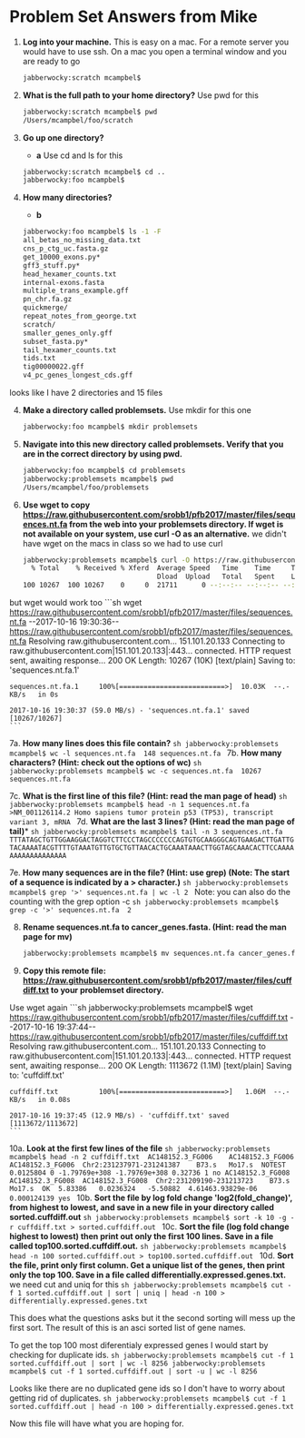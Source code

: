 Problem Set Answers from Mike
=============================

1. **Log into your machine.** 
This is easy on a mac. For a remote server you would have to use ssh. On a mac you open a terminal window and you are ready to go
     ```sh
     jabberwocky:scratch mcampbel$
     ```

2. **What is the full path to your home directory?**
Use pwd for this
	```sh
	jabberwocky:scratch mcampbel$ pwd
	/Users/mcampbel/foo/scratch
	```
3. **Go up one directory?**
   * **a**
    Use cd and ls for this
	```sh
	jabberwocky:scratch mcampbel$ cd ..
	jabberwocky:foo mcampbel$
	```
3. **How many directories?**
   * **b**
	```sh
	jabberwocky:foo mcampbel$ ls -1 -F
	all_betas_no_missing_data.txt
	cns_p_ctg_uc.fasta.gz
	get_10000_exons.py*
	gff3_stuff.py*
	head_hexamer_counts.txt
	internal-exons.fasta
	multiple_trans_example.gff
	pn_chr.fa.gz
	quickmerge/
	repeat_notes_from_george.txt
	scratch/
	smaller_genes_only.gff
	subset_fasta.py*
	tail_hexamer_counts.txt
	tids.txt
	tig00000022.gff
	v4_pc_genes_longest_cds.gff
	```
looks like I have 2 directories and 15 files

4. **Make a directory called problemsets.**
Use mkdir for this one
	```sh
	jabberwocky:foo mcampbel$ mkdir problemsets
	```
5. **Navigate into this new directory called problemsets. Verify that you are in the correct directory by using pwd.** 
	```sh
	jabberwocky:foo mcampbel$ cd problemsets
	jabberwocky:problemsets mcampbel$ pwd
	/Users/mcampbel/foo/problemsets
	```
6. **Use wget to copy https://raw.githubusercontent.com/srobb1/pfb2017/master/files/sequences.nt.fa from the web into your problemsets directory. If wget is not available on your system, use curl -O as an alternative.**
we didn't have wget on the macs in class so we had to use curl
	```sh
	jabberwocky:problemsets mcampbel$ curl -O https://raw.githubusercontent.com/srobb1/pfb2017/master/files/sequences.nt.fa
	  % Total    % Received % Xferd  Average Speed   Time    Time     Time  Current
	                                 Dload  Upload   Total   Spent    Left  Speed
	100 10267  100 10267    0     0  21711      0 --:--:-- --:--:-- --:--:--  113k
	```
but wget would work too
	```sh
	wget https://raw.githubusercontent.com/srobb1/pfb2017/master/files/sequences.nt.fa
	--2017-10-16 19:30:36--  https://raw.githubusercontent.com/srobb1/pfb2017/master/files/sequences.nt.fa
	Resolving raw.githubusercontent.com... 151.101.20.133
	Connecting to raw.githubusercontent.com|151.101.20.133|:443... connected.
	HTTP request sent, awaiting response... 200 OK
	Length: 10267 (10K) [text/plain]
	Saving to: 'sequences.nt.fa.1'
	
	sequences.nt.fa.1     100%[==========================>]  10.03K  --.-KB/s   in 0s     
	
	2017-10-16 19:30:37 (59.0 MB/s) - 'sequences.nt.fa.1' saved [10267/10267]
	```
7a. **How many lines does this file contain?**
	```sh
	jabberwocky:problemsets mcampbel$ wc -l sequences.nt.fa 
	     148 sequences.nt.fa
	```
7b. **How many characters? (Hint: check out the options of wc)**
	```sh
	jabberwocky:problemsets mcampbel$ wc -c sequences.nt.fa 
	   10267 sequences.nt.fa
	```

7c. **What is the first line of this file? (Hint: read the man page of head)**
	```sh
	jabberwocky:problemsets mcampbel$ head -n 1 sequences.nt.fa 
	>NM_001126114.2 Homo sapiens tumor protein p53 (TP53), transcript variant 3, mRNA
	```
7d. **What are the last 3 lines? (Hint: read the man page of tail)***
	```sh
	jabberwocky:problemsets mcampbel$ tail -n 3 sequences.nt.fa 
	TTTATAGCTGTTGGAAGGACTAGGTCTTCCCTAGCCCCCCCAGTGTGCAAGGGCAGTGAAGACTTGATTG
	TACAAAATACGTTTTGTAAATGTTGTGCTGTTAACACTGCAAATAAACTTGGTAGCAAACACTTCCAAAA
	AAAAAAAAAAAAAA
	```

7e. **How many sequences are in the file? (Hint: use grep) (Note: The start of a sequence is indicated by a > character.)**
	```sh
	jabberwocky:problemsets mcampbel$ grep '>' sequences.nt.fa | wc -l
	       2
	```
Note: you can also do the counting with the grep option -c
	```sh
	jabberwocky:problemsets mcampbel$ grep -c '>' sequences.nt.fa 
	2
	```

8. **Rename sequences.nt.fa to cancer_genes.fasta. (Hint: read the man page for mv)** 
	```sh
	jabberwocky:problemsets mcampbel$ mv sequences.nt.fa cancer_genes.fasta
	```
9. **Copy this remote file: https://raw.githubusercontent.com/srobb1/pfb2017/master/files/cuffdiff.txt to your problemset directory.**

Use wget again
	```sh
	jabberwocky:problemsets mcampbel$ wget https://raw.githubusercontent.com/srobb1/pfb2017/master/files/cuffdiff.txt
	--2017-10-16 19:37:44--  https://raw.githubusercontent.com/srobb1/pfb2017/master/files/cuffdiff.txt
	Resolving raw.githubusercontent.com... 151.101.20.133
	Connecting to raw.githubusercontent.com|151.101.20.133|:443... connected.
	HTTP request sent, awaiting response... 200 OK
	Length: 1113672 (1.1M) [text/plain]
	Saving to: 'cuffdiff.txt'
	
	cuffdiff.txt          100%[==========================>]   1.06M  --.-KB/s   in 0.08s  
	
	2017-10-16 19:37:45 (12.9 MB/s) - 'cuffdiff.txt' saved [1113672/1113672]
	```

10a. **Look at the first few lines of the file**
	```sh
	jabberwocky:problemsets mcampbel$ head -n 2 cuffdiff.txt 
	AC148152.3_FG006	AC148152.3_FG006  AC148152.3_FG006	Chr2:231237971-231241387	B73.s	Mo17.s	NOTEST	0.0125804 0 -1.79769e+308 -1.79769e+308 0.32736 1 no
	AC148152.3_FG008	AC148152.3_FG008  AC148152.3_FG008	Chr2:231209190-231213723	B73.s	Mo17.s	OK	5.83386	  0.0236324	  -5.50882	4.61463.93829e-06 0.000124139 yes
	```
10b. **Sort the file by log fold change 'log2(fold_change)', from highest to lowest, and save in a new file in your directory called sorted.cuffdiff.out**
	```sh
	jabberwocky:problemsets mcampbel$ sort -k 10 -g -r cuffdiff.txt > sorted.cuffdiff.out
	```
10c. **Sort the file (log fold change highest to lowest) then print out only the first 100 lines. Save in a file called top100.sorted.cuffdiff.out.**
	```sh
	jabberwocky:problemsets mcampbel$ head -n 100 sorted.cuffdiff.out > top100.sorted.cuffdiff.out
	```
10d. **Sort the file, print only first column. Get a unique list of the genes, then print only the top 100. Save in a file called differentially.expressed.genes.txt.**
we need cut and uniq for this
	```sh
	jabberwocky:problemsets mcampbel$ cut -f 1 sorted.cuffdiff.out | sort | uniq | head -n 100 > differentially.expressed.genes.txt
	```

This does what the questions asks but it the second sorting will mess up the first sort. The result of this is an asci sorted list of gene names.  

To get the top 100 most diferentialy expressed genes I would start by checking for duplicate ids.
	```sh
	jabberwocky:problemsets mcampbel$ cut -f 1 sorted.cuffdiff.out | sort | wc -l
	    8256
	jabberwocky:problemsets mcampbel$ cut -f 1 sorted.cuffdiff.out | sort -u | wc -l
	    8256
	```

Looks like there are no duplicated gene ids so I don't have to worry about getting rid of duplicates.
	```sh
	jabberwocky:problemsets mcampbel$ cut -f 1 sorted.cuffdiff.out | head -n 100 > differentially.expressed.genes.txt
	```

Now this file will have what you are hoping for.


